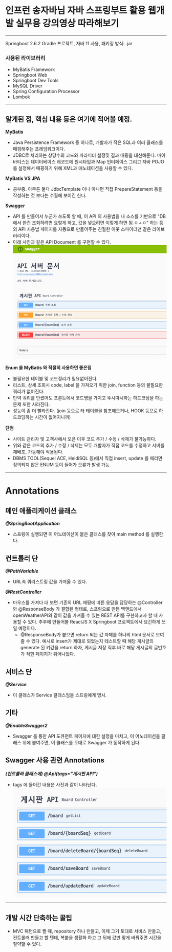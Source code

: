 # 인프런 송자바님 자바 스프링부트 활용 웹개발 실무용 강의영상 따라해보기

---

Springboot 2.6.2 Gradle 프로젝트, 자바 11 사용, 패키징 방식: .jar

### 사용된 라이브러리
- MyBatis Framework
- Springboot Web
- Springboot Dev Tools
- MySQL Driver
- Spring Configuration Processor
- Lombok

---
## 알게된 점, 핵심 내용 등은 여기에 적어볼 예정.

**MyBatis**
- Java Persistence Framework 중 하나로, 개발자가 적은 SQL과 여러 클래스를 매핑해주는 프레임워크이다.
- JDBC로 처리하는 상당수의 코드와 파라미터 설정및 결과 매핑을 대신해준다. 마이바티스는 데이터베이스 레코드에 원시타입과 Map 인터페이스 그리고 자바 POJO 를 설정해서 매핑하기 위해 XML과 애노테이션을 사용할 수 있다.

**MyBatis VS JPA**
- 공부중. 아무튼 둘다 JdbcTemplate 이나 아니면 직접 PrepareStatement 등을 작성하는 것 보다는 수월해 보이긴 한다.

**Swagger**
- API 를 만들어서 누군가 쓰도록 할 때, 이 API 의 사용법을 내 소스를 기반으로 "DB에서 한건 조회하려면 요렇게 하고, 값을 넣으려면 이렇게 하면 됨 ㅇㅅㅇ" 하는 등의 API 사용법 페이지를 자동으로 만들어주는 친절한 이웃 스파이더맨 같은 라이브러리이다. 
- 아래 사진과 같은 API Document 를 구현할 수 있다.
![api_document](dummy_images/swagger-ui_page.png)

**Enum 을 MyBatis 와 적절히 사용하면 좋은점**
- 불필요한 테이블 및 코드정리가 필요없어진다.
- 리스트, 상세 조회시 code, label 을 가져오기 위한 join, function 등의 불필요한 쿼리가 없어진다.
- 만약 쿼리를 안썼어도 프론트에서 코드명을 가지고 뚜시따시하는 하드코딩을 하는 문제 또한 사라진다.
- 성능이 좀 더 빨라진다. (join 등으로 타 테이블을 참조해오거나, HOOK 등으로 하드코딩하는 시간이 없어지니까)

**단점**
- 사이트 관리자 및 고객사에서 오픈 이후 코드 추가 / 수정 / 삭제가 불가능하다.
- 위와 같은 코드의 추가 / 수정 / 삭제는 모두 개발자가 직접 코드를 수정하고 서버를 재배포, 가동해야 적용된다.
- DBMS TOOL(Sequel ACE, HeidiSQL 등)에서 직접 insert, update 를 때리면 정의되지 않은 ENUM 등이 들어가 오류가 발생 가능. 
---

# Annotations

## 메인 애플리케이션 클래스 
***@SpringBootApplication***
- 스프링이 실행되면 이 어노테이션이 붙은 클래스를 찾아 main method 를 실행한다.


## 컨트롤러 단

***@PathVariable***
- URL속 쿼리스트링 값을 가져올 수 있다.

***@RestController***
- 마우스를 가져다 대 보면 기존의 URL 매핑에 따른 응답을 담당하는 @Controller와 @ResponseBody 가 결합된 형태로, 스프링으로 만든 백앤드에서 openWeatherAPI와 같이 값을 가져올 수 있는 REST API를 구현하고자 할 때 사용할 수 있다. 추후에 만들어볼 ReactJS X Springboot 프로젝트에서 요긴하게 쓰일 예정이다.
  - @ResponseBody가 붙으면 return 되는 값 자체를 하나의 html 문서로 보여줄 수 있다. 예시로 insert가 제대로 되었는지 테스트할 때 해당 게시글의 generate 된 키값을 return 하자, 게시글 저장 직후 바로 해당 게시글의 글번호가 적힌 페이지가 튀어나왔다.
  

## 서비스 단

***@Service***
- 이 클래스가 Service 클래스임을 스프링에게 명시.


## 기타

***@EnableSwagger2***
- Swagger 를 통한 API 도큐먼트 페이지에 대한 설정을 마치고, 이 어노테이션을 클래스 위에 붙여주면, 이 클래스를 토대로 Swagger 가 동작하게 된다. 

## Swagger 사용 관련 Annotations

***(컨트롤러 클래스에) @Api(tags="게시판 API")***
- tags 에 들어간 내용은 사진과 같이 나타난다.
![img.png](dummy_images/api_tag.png)


---

## 개발 시간 단축하는 꿀팁

- MVC 패턴으로 짤 때, repository 하나 만들고, 이제 그거 토대로 서비스 만들고, 컨트롤러 만들고 할 텐데, 복붙을 생활화 하고 그 뒤에 값만 맞게 바꿔주면 시간을 절약할 수 있다.
